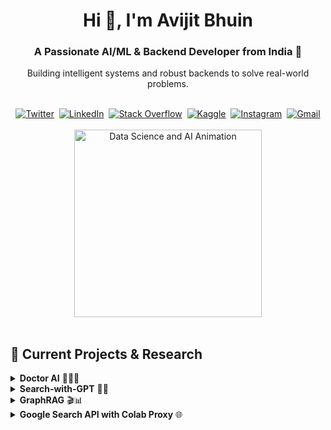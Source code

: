 <div align="center">
  <h1>Hi 👋, I'm Avijit Bhuin</h1>
  <h3>A Passionate AI/ML & Backend Developer from India 🚀</h3>
  <p>
    Building intelligent systems and robust backends to solve real-world problems.
  </p>
</div>

<br>

<div align="center">
  <a href="https://twitter.com/avijitbhuin21" target="blank"><img src="https://img.shields.io/badge/Twitter-1DA1F2?style=for-the-badge&logo=twitter&logoColor=white" alt="Twitter"/></a> 
  <a href="https://linkedin.com/in/avijit-bhuin" target="blank"><img src="https://img.shields.io/badge/LinkedIn-0077B5?style=for-the-badge&logo=linkedin&logoColor=white" alt="LinkedIn"/></a> 
  <a href="https://stackoverflow.com/users/avijit-bhuin" target="blank"><img src="https://img.shields.io/badge/Stack_Overflow-FE7A16?style=for-the-badge&logo=stack-overflow&logoColor=white" alt="Stack Overflow"/></a> 
  <a href="https://kaggle.com/avijitbhuin" target="blank"><img src="https://img.shields.io/badge/Kaggle-20BEFF?style=for-the-badge&logo=kaggle&logoColor=white" alt="Kaggle"/></a> 
  <a href="https://instagram.com/my_photo_dumpstar" target="blank"><img src="https://img.shields.io/badge/Instagram-E4405F?style=for-the-badge&logo=instagram&logoColor=white" alt="Instagram"/></a> 
  <a href="mailto:avijitbhuin21@gmail.com" target="blank"><img src="https://img.shields.io/badge/Gmail-D14836?style=for-the-badge&logo=gmail&logoColor=white" alt="Gmail"/></a>
</div>

<br>

<div align="center">
  <img src="https://media.giphy.com/media/du3J3cXyzhj75IOgvA/giphy.gif" width="300" alt="Data Science and AI Animation"/>
</div>

<br>

## 🔭 Current Projects & Research

<details>
  <summary><b>Doctor AI</b> 👨‍⚕️🤖</summary>
  <br>
  <p align="left">
      <a href="https://github.com/avijitbhuin21/Doctor_ai" target="_blank">
        <img src="https://img.shields.io/github/stars/avijitbhuin21/Doctor_ai.svg?style=social" alt="Stars on GitHub"/>
      </a>
      <a href="https://github.com/avijitbhuin21/Doctor_ai/fork" target="_blank">
          <img src="https://img.shields.io/github/forks/avijitbhuin21/Doctor_ai.svg?style=social" alt="Forks on GitHub"/>
      </a>
      <a href="https://github.com/avijitbhuin21/Doctor_ai/issues" target="_blank">
          <img src="https://img.shields.io/github/issues/avijitbhuin21/Doctor_ai.svg?style=social" alt="Issues on GitHub"/>
      </a>
        <a href="https://doctor-ai-by-avijit.streamlit.app/" target="_blank">
          <img src="https://img.shields.io/badge/Live_Demo-FF4136?style=for-the-badge&logo=streamlit&logoColor=white" alt="Streamlit Demo"/>
      </a>
  </p>
  <br>
  A medical assistant web application that provides diagnostic assistance to both patients and doctors using Streamlit. It leverages AI to analyze symptoms, medical history, and reports to offer preliminary diagnoses and suggestions.
  <br>
  <b>Tech Stack</b>: Streamlit, Python, Pandas, various ML libraries
</details>

<details>
  <summary><b>Search-with-GPT</b> 🔎🧠</summary>
  <br>
    <p align="left">
      <a href="https://github.com/avijitbhuin21/Search-With-GPT" target="_blank">
        <img src="https://img.shields.io/github/stars/avijitbhuin21/Search-With-GPT.svg?style=social" alt="Stars on GitHub"/>
      </a>
      <a href="https://github.com/avijitbhuin21/Search-With-GPT/fork" target="_blank">
          <img src="https://img.shields.io/github/forks/avijitbhuin21/Search-With-GPT.svg?style=social" alt="Forks on GitHub"/>
      </a>
      <a href="https://github.com/avijitbhuin21/Search-With-GPT/issues" target="_blank">
          <img src="https://img.shields.io/github/issues/avijitbhuin21/Search-With-GPT.svg?style=social" alt="Issues on GitHub"/>
      </a>
        <a href="https://search-with-gpt-avijit.streamlit.app/" target="_blank">
          <img src="https://img.shields.io/badge/Live_Demo-FF4136?style=for-the-badge&logo=streamlit&logoColor=white" alt="Streamlit Demo"/>
      </a>
  </p>
  <br>
  A weekend project that uses LLMs to enhance web searches. It crawls webpages, gathers data (including text, images, and videos), and presents it in structured reports for easier research.
  <br>
  <b>Tech Stack</b>: Python, LLMs, Web Crawling Libraries, Streamlit
</details>

<details>
  <summary><b>GraphRAG</b> 🎬📊</summary>
  <br>
    <p align="left">
      <a href="https://github.com/avijitbhuin21/GraphRAG" target="_blank">
        <img src="https://img.shields.io/github/stars/avijitbhuin21/GraphRAG.svg?style=social" alt="Stars on GitHub"/>
      </a>
      <a href="https://github.com/avijitbhuin21/GraphRAG/fork" target="_blank">
          <img src="https://img.shields.io/github/forks/avijitbhuin21/GraphRAG.svg?style=social" alt="Forks on GitHub"/>
      </a>
      <a href="https://github.com/avijitbhuin21/GraphRAG/issues" target="_blank">
          <img src="https://img.shields.io/github/issues/avijitbhuin21/GraphRAG.svg?style=social" alt="Issues on GitHub"/>
      </a>
  </p>
  <br>
  Combines SQL and Neo4j databases with the Groq API to manage and query movie data efficiently. Demonstrates hybrid database management and advanced querying techniques.
  <br>
  <b>Tech Stack</b>: Python, SQL Server, Neo4j, Groq API
</details>

<details>
  <summary><b>Google Search API with Colab Proxy</b> 🌐</summary>
  <br>
    <p align="left">
      <a href="https://github.com/avijitbhuin21/Google-Search-API-using-Colab-as-a-Proxy-Server" target="_blank">
        <img src="https://img.shields.io/github/stars/avijitbhuin21/Google-Search-API-using-Colab-as-a-Proxy-Server.svg?style=social" alt="Stars on GitHub"/>
      </a>
      <a href="https://github.com/avijitbhuin21/Google-Search-API-using-Colab-as-a-Proxy-Server/fork" target="_blank">
          <img src="https://img.shields.io/github/forks/avijitbhuin21/Google-Search-API-using-Colab-as-a-Proxy-Server.svg?style=social" alt="Forks on GitHub
